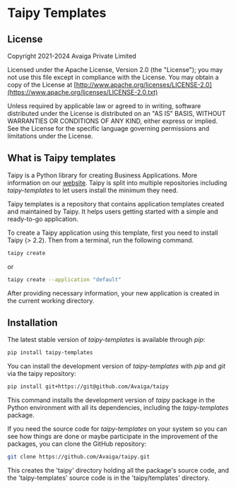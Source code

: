 # Taipy Templates

## License

Copyright 2021-2024 Avaiga Private Limited

Licensed under the Apache License, Version 2.0 (the "License"); you may not use this file
except in compliance with the License. You may obtain a copy of the License at
[http://www.apache.org/licenses/LICENSE-2.0](https://www.apache.org/licenses/LICENSE-2.0.txt)

Unless required by applicable law or agreed to in writing, software distributed under the
License is distributed on an "AS IS" BASIS, WITHOUT WARRANTIES OR CONDITIONS OF ANY KIND,
either express or implied. See the License for the specific language governing permissions
and limitations under the License.

## What is Taipy templates

Taipy is a Python library for creating Business Applications. More information on our
[website](https://www.taipy.io). Taipy is split into multiple repositories including *taipy-templates*
to let users install the minimum they need.

Taipy templates is a repository that contains application templates created and
maintained by Taipy. It helps users getting started with a simple and ready-to-go application.

To create a Taipy application using this template, first you need to install Taipy (> 2.2).
Then from a terminal, run the following command.
```bash
taipy create
```
or
```bash
taipy create --application "default"
```

After providing necessary information, your new application is created in the current
working directory.

## Installation

The latest stable version of *taipy-templates* is available through *pip*:
```bash
pip install taipy-templates
```

You can install the development version of *taipy-templates* with *pip* and *git* via the taipy repository:
```bash
pip install git+https://git@github.com/Avaiga/taipy
```

This command installs the development version of *taipy* package in the Python environment with all
its dependencies, including the *taipy-templates* package.

If you need the source code for *taipy-templates* on your system so you can see how things are done or
maybe participate in the improvement of the packages, you can clone the GitHub repository:

```bash
git clone https://github.com/Avaiga/taipy.git
```

This creates the 'taipy' directory holding all the package's source code, and the 'taipy-templates'
source code is in the 'taipy/templates' directory.
